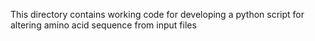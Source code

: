 This directory contains working code for developing a python script for altering amino acid sequence from input files
